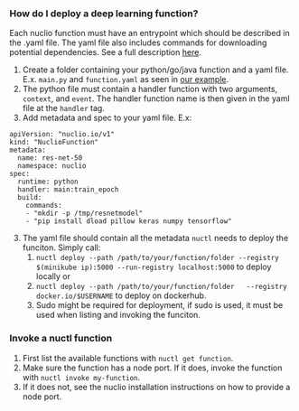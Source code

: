 ### How do I deploy a deep learning function?
Each nuclio function must have an entrypoint which should be described in the .yaml file. The yaml file also includes commands for downloading potential dependencies. See a full description [here](https://nuclio.io/docs/latest/tasks/deploying-functions/).
1. Create a folder containing your python/go/java function and a yaml file. E.x. `main.py` and `function.yaml` as seen in [our example](https://github.com/Frans-Lukas/DLScheduler/tree/main/ResNet50).
2. The python file must contain a handler function with two arguments, `context`, and `event`. The handler function name is then given in the yaml file at the `handler` tag.  
3. Add metadata and spec to your yaml file. E.x:
```
apiVersion: "nuclio.io/v1"
kind: "NuclioFunction"
metadata:
  name: res-net-50
  namespace: nuclio
spec:
  runtime: python
  handler: main:train_epoch
  build:
    commands:
    - "mkdir -p /tmp/resnetmodel"
    - "pip install dload pillow keras numpy tensorflow"
```
3. The yaml file should contain all the metadata `nuctl` needs to deploy the funciton. Simply call:
    1. `nuctl deploy --path /path/to/your/function/folder --registry $(minikube ip):5000 --run-registry localhost:5000` to deploy locally or
    2. `nuctl deploy --path /path/to/your/function/folder	--registry docker.io/$USERNAME` to deploy on dockerhub. 
    3. Sudo might be required for deployment, if sudo is used, it must be used when listing and invoking the funciton. 
   

### Invoke a nuctl function
1. First list the available functions with `nuctl get function`.
2. Make sure the function has a node port. If it does, invoke the function with `nuctl invoke my-function`.
3. If it does not, see the nuclio installation instructions on how to provide a node port.  
